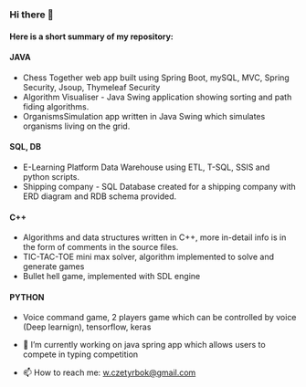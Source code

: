 ### Hi there 👋


#### Here is a short summary of my repository:
#### JAVA
- Chess Together web app built using Spring Boot, mySQL, MVC, Spring Security, Jsoup, Thymeleaf Security
- Algorithm Visualiser - Java Swing application showing sorting and path fiding algorithms.
- OrganismsSimulation app written in Java Swing which simulates organisms living on the grid.
#### SQL, DB
- E-Learning Platform Data Warehouse using ETL, T-SQL, SSIS and python scripts.
- Shipping company - SQL Database created for a shipping company with ERD diagram and RDB schema provided.
#### C++
- Algorithms and data structures written in C++, more in-detail info is in the form of comments in the source files.
- TIC-TAC-TOE mini max solver, algorithm implemented to solve and generate games
- Bullet hell game, implemented with SDL engine
#### PYTHON
- Voice command game, 2 players game which can be controlled by voice (Deep learnign), tensorflow, keras

- 🔭 I’m currently working on java spring app which allows users to compete in typing competition
- 📫 How to reach me: w.czetyrbok@gmail.com


